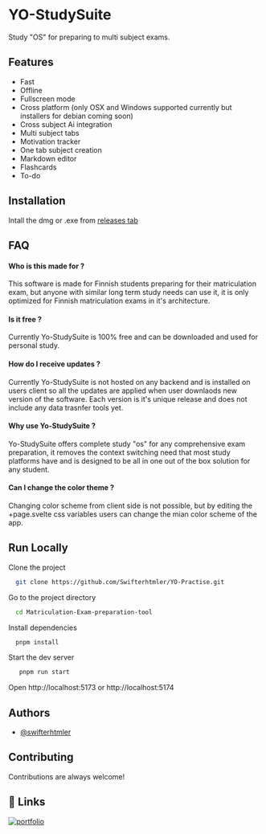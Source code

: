 
# YO-StudySuite

Study "OS" for preparing to multi subject exams.



## Features

- Fast
- Offline 
- Fullscreen mode
- Cross platform (only OSX and Windows supported currently but installers for debian coming soon)
- Cross subject Ai integration
- Multi subject tabs
- Motivation tracker
- One tab subject creation
- Markdown editor
- Flashcards
- To-do


## Installation

Intall the dmg or .exe from [releases tab](https://github.com/Swifterhtmler/Matriculation-Exam-preparation-tool/releases)


    
## FAQ

#### Who is this made for ?

This software is made for Finnish students preparing for their matriculation exam, but anyone with similar long term study needs can use it, it is only optimized for Finnish matriculation exams in it's architecture.

#### Is it free ?

Currently Yo-StudySuite is 100% free and can be downloaded and used for personal study.

#### How do I receive updates ?

Currently Yo-StudySuite is not hosted on any backend and is installed on users client so all the updates are applied when user downlaods new version of the software. Each version is it's unique release and does not include any data trasnfer tools yet.

#### Why use Yo-StudySuite ?

Yo-StudySuite offers complete study "os" for any comprehensive exam preparation, it removes the context switching need that most study platforms have and is designed to be all in one out of the box solution for any student. 

#### Can I change the color theme ?

Changing color scheme from client side is not possible, but by editing the +page.svelte css variables users can change the mian color scheme of the app.


## Run Locally

Clone the project

```bash
  git clone https://github.com/Swifterhtmler/YO-Practise.git
```

Go to the project directory

```bash
  cd Matriculation-Exam-preparation-tool
```

Install dependencies

```bash
  pnpm install
```

Start the dev server

```bash
   pnpm run start
```


Open http://localhost:5173 or http://localhost:5174




## Authors

- [@swifterhtmler](https://www.github.com/swifterhtmler)


## Contributing

Contributions are always welcome!




## 🔗 Links
[![portfolio](https://img.shields.io/badge/my_portfolio-000?style=for-the-badge&logo=ko-fi&logoColor=white)](https://swifterhtmler.github.io/Portfolio/)
